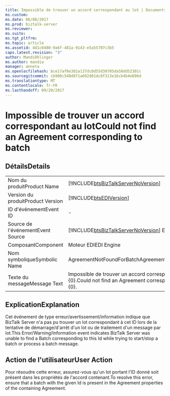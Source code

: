 ```yaml
---
title: Impossible de trouver un accord correspondant au lot | Documents Microsoft
ms.custom: 
ms.date: 06/08/2017
ms.prod: biztalk-server
ms.reviewer: 
ms.suite: 
ms.tgt_pltfrm: 
ms.topic: article
ms.assetid: 4d1c0480-9a6f-481a-9143-e5a55707c3b5
caps.latest.revision: "3"
author: MandiOhlinger
ms.author: mandia
manager: anneta
ms.openlocfilehash: bce17af0e382a137dc8d55d30705da58dd52301c
ms.sourcegitcommit: cb908c540d8f1a692d01dc8f313e16cb4b4e696d
ms.translationtype: MT
ms.contentlocale: fr-FR
ms.lasthandoff: 09/20/2017
---
```

# <a name="could-not-find-an-agreement-corresponding-to-batch"></a><span data-ttu-id="4c574-102">Impossible de trouver un accord correspondant au lot</span><span class="sxs-lookup"><span data-stu-id="4c574-102">Could not find an Agreement corresponding to batch</span></span>
## <a name="details"></a><span data-ttu-id="4c574-103">Détails</span><span class="sxs-lookup"><span data-stu-id="4c574-103">Details</span></span>  
  
|||  
|-|-|  
|<span data-ttu-id="4c574-104">Nom du produit</span><span class="sxs-lookup"><span data-stu-id="4c574-104">Product Name</span></span>|[!INCLUDE[btsBizTalkServerNoVersion](../includes/btsbiztalkservernoversion-md.md)]|  
|<span data-ttu-id="4c574-105">Version du produit</span><span class="sxs-lookup"><span data-stu-id="4c574-105">Product Version</span></span>|[!INCLUDE[btsEDIVersion](../includes/btsediversion-md.md)]|  
|<span data-ttu-id="4c574-106">ID d'événement</span><span class="sxs-lookup"><span data-stu-id="4c574-106">Event ID</span></span>|-|  
|<span data-ttu-id="4c574-107">Source de l'événement</span><span class="sxs-lookup"><span data-stu-id="4c574-107">Event Source</span></span>|[!INCLUDE[btsBizTalkServerNoVersion](../includes/btsbiztalkservernoversion-md.md)]<span data-ttu-id="4c574-108"> EDI</span><span class="sxs-lookup"><span data-stu-id="4c574-108"> EDI</span></span>|  
|<span data-ttu-id="4c574-109">Composant</span><span class="sxs-lookup"><span data-stu-id="4c574-109">Component</span></span>|<span data-ttu-id="4c574-110">Moteur EDI</span><span class="sxs-lookup"><span data-stu-id="4c574-110">EDI Engine</span></span>|  
|<span data-ttu-id="4c574-111">Nom symbolique</span><span class="sxs-lookup"><span data-stu-id="4c574-111">Symbolic Name</span></span>|<span data-ttu-id="4c574-112">AgreementNotFoundForBatch</span><span class="sxs-lookup"><span data-stu-id="4c574-112">AgreementNotFoundForBatch</span></span>|  
|<span data-ttu-id="4c574-113">Texte du message</span><span class="sxs-lookup"><span data-stu-id="4c574-113">Message Text</span></span>|<span data-ttu-id="4c574-114">Impossible de trouver un accord correspondant au lot {0}.</span><span class="sxs-lookup"><span data-stu-id="4c574-114">Could not find an Agreement corresponding to batch {0}.</span></span>|  
  
## <a name="explanation"></a><span data-ttu-id="4c574-115">Explication</span><span class="sxs-lookup"><span data-stu-id="4c574-115">Explanation</span></span>  
 <span data-ttu-id="4c574-116">Cet événement de type erreur/avertissement/information indique que BizTalk Server n'a pas pu trouver un lot correspondant à cet ID lors de la tentative de démarrage/d'arrêt d'un lot ou de traitement d'un message par lot.</span><span class="sxs-lookup"><span data-stu-id="4c574-116">This Error/Warning/Information event indicates BizTalk Server was unable to find a Batch corresponding to this Id while trying to start/stop a batch or process a batch message.</span></span>  
  
## <a name="user-action"></a><span data-ttu-id="4c574-117">Action de l'utilisateur</span><span class="sxs-lookup"><span data-stu-id="4c574-117">User Action</span></span>  
 <span data-ttu-id="4c574-118">Pour résoudre cette erreur, assurez-vous qu'un lot portant l'ID donné soit présent dans les propriétés de l'accord contenant.</span><span class="sxs-lookup"><span data-stu-id="4c574-118">To resolve this error, ensure that a batch with the given Id is present in the Agreement properties of the containing Agreement.</span></span>